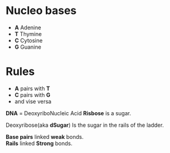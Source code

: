 # Nucleo bases
- __A__ Adenine
- __T__ Thymine
- __C__ Cytosine
- __G__ Guanine

# Rules
- __A__ pairs with __T__
- __C__ pairs with __G__
- and vise versa

__DNA__ = DeoxyriboNucleic Acid
__Risbose__ is a sugar.

Deoxyribose(aka __dSugar__) Is the sugar in the rails of the ladder.

__Base pairs__ linked __weak__ bonds.  
__Rails__ linked __Strong__ bonds.

